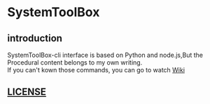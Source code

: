 # SystemToolBox
## introduction
SystemToolBox-cli interface is based on Python and node.js,But the Procedural content belongs to my own writing.  
If you can't kown those commands, you can go to watch [Wiki](https://github.com/SystemToolBox/SystemToolBox/wiki)
## [LICENSE](https://github.com/SystemToolBox/SystemToolBox/blob/for-windows/LICENSE)